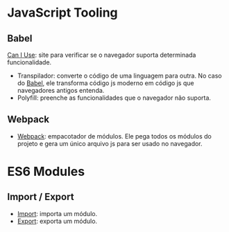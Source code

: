# JavaScript Tooling

## Babel

[Can I Use](https://caniuse.com/): site para verificar se o navegador suporta determinada funcionalidade.

- Transpilador: converte o código de uma linguagem para outra. No caso do [Babel](https://babeljs.io/), ele transforma código js moderno em código js que navegadores antigos entenda.
- Polyfill: preenche as funcionalidades que o navegador não suporta.

## Webpack

- [Webpack](https://webpack.js.org/): empacotador de módulos. Ele pega todos os módulos do projeto e gera um único arquivo js para ser usado no navegador.

# ES6 Modules
## Import / Export

- [Import](https://developer.mozilla.org/en-US/docs/Web/JavaScript/Reference/Statements/import): importa um módulo.
- [Export](https://developer.mozilla.org/pt-BR/docs/Web/JavaScript/Reference/Statements/export): exporta um módulo.


